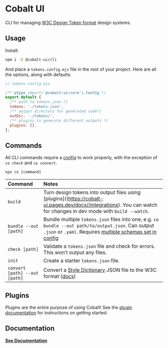 # Cobalt UI

CLI for managing [W3C Design Token format](https://www.w3.org/community/design-tokens/) design systems.

## Usage

Install:

```bash
npm i -D @cobalt-ui/cli
```

And place a `tokens.config.mjs` file in the root of your project. Here are all the options, along with defaults:

```js
// tokens.config.mjs

/** @type import('@cobalt-ui/core').Config */
export default {
  /** path to tokens.json */
  tokens: './tokens.json',
  /** output directory for generated code*/
  outDir: './tokens/',
  /** plugins to generate different outputs */
  plugins: [],
};
```

## Commands

All CLI commands require a [config](/docs/reference/config/) to work properly, with the exception of `co check` and `co convert`.

`npx co [command]`

| Command                       | Notes                                                                                                                                                                                                                                           |
| :---------------------------- | :---------------------------------------------------------------------------------------------------------------------------------------------------------------------------------------------------------------------------------------------- |
| `build`                       | Turn design tokens into output files using [plugins]((https://cobalt-ui.pages.dev/docs//integrations). You can watch for changes in dev mode with `build --watch`.                                                                              |
| `bundle --out [path]`         | Bundle multiple `tokens.json` files into one, e.g. `co bundle --out path/to/output.json`. Can output `.json` or `.yaml`. Requires [multiple schemas set in config](https://cobalt-ui.pages.dev/docs/reference/config/#loading-multiple-schemas) |
| `check [path]`                | Validate a `tokens.json` file and check for errors. This won’t output any files.                                                                                                                                                                |
| `init`                        | Create a starter `tokens.json` file.                                                                                                                                                                                                            |
| `convert [path] --out [path]` | Convert a [Style Dictionary](https://amzn.github.io/style-dictionary) JSON file to the W3C format ([docs](https://cobalt-ui.pages.dev/docs/integrations/style-dictionary))                                                                      |

## Plugins

Plugins are the entire purpose of using Cobalt! See the [plugin documentation](https://cobalt-ui.pages.dev/docs/integrations/) for instructions on getting started.

## Documentation

**[See Documentation](https://cobalt-ui.pages.dev)**
